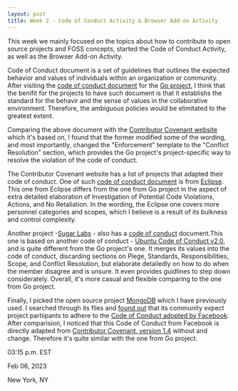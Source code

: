 ```yaml
---
layout: post
title: Week 2 - Code of Conduct Activity & Browser Add-on Activity
---
```


This week we mainly focused on the topics about how to contribute to open source projects and FOSS concepts, started the Code of Conduct Activity, as well as the Browser Add-on Activity.

<!--more-->

Code of Conduct document is a set of guidelines that outlines the expected behavior and values of individuals within an organization or community. After visiting the [code of conduct document](https://golang.org/conduct) for the [Go project](https://golang.org/), I think that the benifit for the projects to have such document is that it establishs the standard for the behavir and the sense of values in the collaborative environment. Therefore, the ambiguous policies would be elimitated to the greatest extent.

Comparing the above document with the [Contributor Covenant website](https://www.contributor-covenant.org/version/1/4/code-of-conduct) which it's based on, I found that the former modified some of the wording, and most importantly, changed the "Enforcement" template to the "Conflict Resolution" section, which provides the Go project's project-specific way to resolve the violation of the code of conduct.

The Contributor Covenant website has a list of projects that adapted their code of conduct. One of such [code of conduct document](https://www.eclipse.org/org/documents/Community_Code_of_Conduct.php) is from [Eclipse](https://www.eclipse.org/). This one from Eclipse differs from the one from Go project in the aspect of extra detailed elaboration of Investigation of Potential Code Violations, Actions, and No Retaliation. In the wording, the Eclipse one covers more personnel categories and scopes, which I believe is a result of its bulkness and control complexity.

Another project -[Sugar Labs](https://sugarlabs.org/) - also has a [code of conduct](https://wiki.sugarlabs.org/go/Sugar_Labs/Legal/Code_of_Conduct) document.This one is based on another code of conduct - [Ubuntu Code of Conduct v2.0](http://www.ubuntu.com/community/conduct), and is quite different from the Go project's one. It merges its values into the code of conduct, discarding sections on Plege, Standards, Responsibilities, Scope, and Conflict Resolution, but elaborate detailedly on how to do when the member disagree and is unsure. It even provides guidlines to step down considerately. Overall, it's more casual and flexible comparing to the one from Go project.

Finally, I picked the open source project [MongoDB](https://github.com/mongodb/mongo) which I have previously used. I searched through its files and [found out](https://github.com/mongodb/mongo/blob/master/src/third_party/zstandard/zstd/CODE_OF_CONDUCT.md) that its community expect project partiipants to adhere to the [Code of Conduct adopted by Facebook](https://opensource.fb.com/code-of-conduct/). After comparision, I noticed that this Code of Conduct from Facebook is directly adapted from [Contributor Covenant, version 1.4](https://www.contributor-covenant.org/version/1/4/code-of-conduct.html) without and change. Therefore it's quite similar with the one from Go project.

03:15 p.m. EST

Feb 06, 2023

New York, NY
